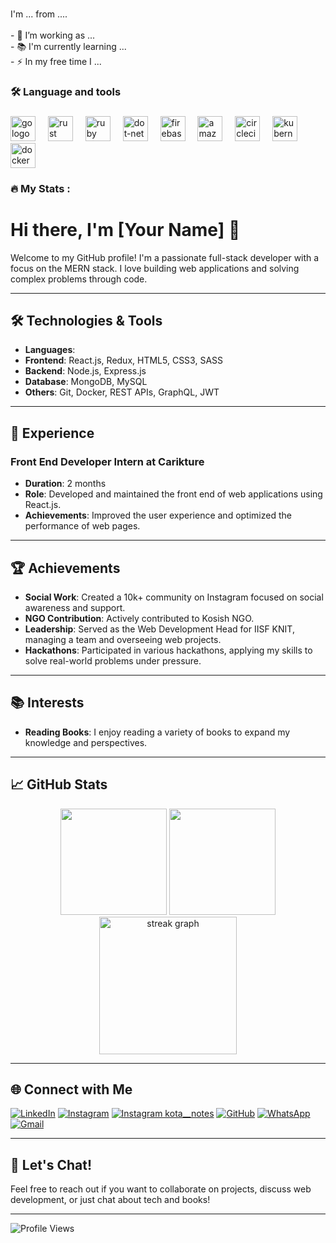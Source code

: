 

###

<p align="left">I'm ... from ....<br><br>- 🔭 I’m working as ...<br>- 📚 I'm currently learning ...<br>- ⚡ In my free time I ...</p>

###

<h3 align="left">🛠 Language and tools</h3>

###

<div align="left">
  <img src="https://cdn.jsdelivr.net/gh/devicons/devicon/icons/go/go-original-wordmark.svg" height="40" alt="go logo"  />
  <img width="12" />
  <img src="https://cdn.jsdelivr.net/gh/devicons/devicon/icons/rust/rust-plain.svg" height="40" alt="rust logo"  />
  <img width="12" />
  <img src="https://cdn.jsdelivr.net/gh/devicons/devicon/icons/ruby/ruby-plain-wordmark.svg" height="40" alt="ruby logo"  />
  <img width="12" />
  <img src="https://cdn.jsdelivr.net/gh/devicons/devicon/icons/dot-net/dot-net-plain-wordmark.svg" height="40" alt="dot-net logo"  />
  <img width="12" />
  <img src="https://cdn.jsdelivr.net/gh/devicons/devicon/icons/firebase/firebase-plain-wordmark.svg" height="40" alt="firebase logo"  />
  <img width="12" />
  <img src="https://cdn.jsdelivr.net/gh/devicons/devicon/icons/amazonwebservices/amazonwebservices-original.svg" height="40" alt="amazonwebservices logo"  />
  <img width="12" />
  <img src="https://cdn.jsdelivr.net/gh/devicons/devicon/icons/circleci/circleci-plain.svg" height="40" alt="circleci logo"  />
  <img width="12" />
  <img src="https://cdn.jsdelivr.net/gh/devicons/devicon/icons/kubernetes/kubernetes-plain.svg" height="40" alt="kubernetes logo"  />
  <img width="12" />
  <img src="https://cdn.jsdelivr.net/gh/devicons/devicon/icons/docker/docker-plain-wordmark.svg" height="40" alt="docker logo"  />
</div>

###

<h3 align="left">🔥   My Stats :</h3>

###



###


# Hi there, I'm [Your Name] 👋

Welcome to my GitHub profile! I'm a passionate full-stack developer with a focus on the MERN stack. I love building web applications and solving complex problems through code.

---

## 🛠️ Technologies & Tools

- **Languages**: <br>
- **Frontend**: React.js, Redux, HTML5, CSS3, SASS
- **Backend**: Node.js, Express.js
- **Database**: MongoDB, MySQL
- **Others**: Git, Docker, REST APIs, GraphQL, JWT

---

## 🌟 Experience

### Front End Developer Intern at Carikture
- **Duration**: 2 months
- **Role**: Developed and maintained the front end of web applications using React.js.
- **Achievements**: Improved the user experience and optimized the performance of web pages.

---

## 🏆 Achievements

- **Social Work**: Created a 10k+ community on Instagram focused on social awareness and support.
- **NGO Contribution**: Actively contributed to Kosish NGO.
- **Leadership**: Served as the Web Development Head for IISF KNIT, managing a team and overseeing web projects.
- **Hackathons**: Participated in various hackathons, applying my skills to solve real-world problems under pressure.

---

## 📚 Interests

- **Reading Books**: I enjoy reading a variety of books to expand my knowledge and perspectives.

---

<!--  ## 📈 GitHub Stats

![Your GitHub stats](https://github-readme-stats.vercel.app/api?username=nikita-agrawal52&show_icons=true&theme=radical)
![Top Languages](https://github-readme-stats.vercel.app/api/top-langs/?username=nikita-agrawal52&layout=compact&theme=radical)

---
-->

## 📈 GitHub Stats

<div align="center">
  <img src="https://github-readme-stats.vercel.app/api?username=nikita-agrawal52&show_icons=true&theme=radical" height="170"/>
  <img src="https://github-readme-stats.vercel.app/api/top-langs/?username=nikita-agrawal52&layout=compact&theme=radical" height="170"/>
</div>
<div align="center">
  <img src="https://streak-stats.demolab.com?user=nikita-agrawal52&locale=en&mode=daily&theme=dark&hide_border=false&border_radius=5&order=3" height="220" alt="streak graph"  />
</div>

---


## 🌐 Connect with Me

[![LinkedIn](https://img.shields.io/badge/LinkedIn-blue?style=for-the-badge&logo=linkedin)](https://www.linkedin.com/in/nikita-agrawal)
[![Instagram](https://img.shields.io/badge/Instagram-pink?style=for-the-badge&logo=instagram)](https://www.instagram.com/nikitaagrawal52)
[![Instagram kota__notes](https://img.shields.io/badge/Instagram-pink?style=for-the-badge&logo=instagram)](https://www.instagram.com/kota__notes)
[![GitHub](https://img.shields.io/badge/GitHub-black?style=for-the-badge&logo=github)](https://github.com/nikita-agrawal52)
[![WhatsApp](https://img.shields.io/badge/WhatsApp-green?style=for-the-badge&logo=whatsapp)](https://wa.me/+919129744773)
[![Gmail](https://img.shields.io/badge/Gmail-red?style=for-the-badge&logo=gmail)](mailto:nikiagrawalllg@gmail.com)

---

## 💬 Let's Chat!

Feel free to reach out if you want to collaborate on projects, discuss web development, or just chat about tech and books!

---

![Profile Views](https://komarev.com/ghpvc/?username=nikita-agrawal52&color=brightgreen)

